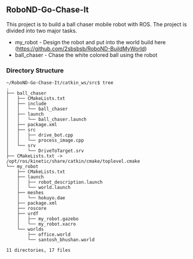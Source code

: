 ## RoboND-Go-Chase-It


This project is to build a ball chaser mobile robot with ROS. The project is divided into two major tasks.

* my_robot  - Design the robot and put into the world build here (https://github.com/2sbsbsb/RoboND-BuildMyWorld)
* ball_chaser - Chase the white colored ball using the robot


### Directory Structure
```
~/RoboND-Go-Chase-It/catkin_ws/src$ tree
.
├── ball_chaser
│   ├── CMakeLists.txt
│   ├── include
│   │   └── ball_chaser
│   ├── launch
│   │   └── ball_chaser.launch
│   ├── package.xml
│   ├── src
│   │   ├── drive_bot.cpp
│   │   └── process_image.cpp
│   └── srv
│       └── DriveToTarget.srv
├── CMakeLists.txt -> /opt/ros/kinetic/share/catkin/cmake/toplevel.cmake
└── my_robot
    ├── CMakeLists.txt
    ├── launch
    │   ├── robot_description.launch
    │   └── world.launch
    ├── meshes
    │   └── hokuyo.dae
    ├── package.xml
    ├── roscore
    ├── urdf
    │   ├── my_robot.gazebo
    │   └── my_robot.xacro
    └── worlds
        ├── office.world
        └── santosh_bhushan.world

11 directories, 17 files
```





